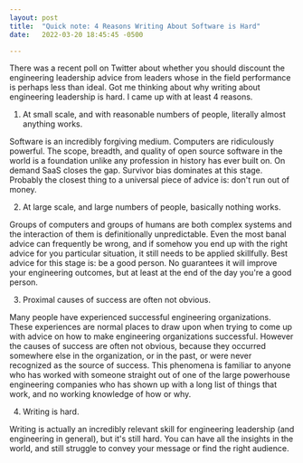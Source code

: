 ```yaml
---
layout: post
title:  "Quick note: 4 Reasons Writing About Software is Hard"
date:   2022-03-20 18:45:45 -0500

---
```

There was a recent poll on Twitter about whether you should discount the engineering leadership advice from leaders whose in the field performance is perhaps less than ideal.  Got me thinking about why writing about engineering leadership is hard. I came up with at least 4 reasons.


1. At small scale, and with reasonable numbers of people, literally almost anything works.

Software is an incredibly forgiving medium. Computers are ridiculously powerful. The scope, breadth, and quality of open source software in the world is a foundation unlike any profession in history has ever built on. On demand SaaS closes the gap. Survivor bias dominates at this stage. Probably the closest thing to a universal piece of advice is: don't run out of money.

2. At large scale, and large numbers of people, basically nothing works.

Groups of computers and groups of humans are both complex systems and the interaction of them is definitionally unpredictable. Even the most banal advice can frequently be wrong, and if somehow you end up with the right advice for you particular situation, it still needs to be applied skillfully. Best advice for this stage is: be a good person. No guarantees it will improve your engineering outcomes, but at least at the end of the day you're a good person.

3. Proximal causes of success are often not obvious.

Many people have experienced successful engineering organizations. These experiences are normal places to draw upon when trying to come up with advice on how to make engineering organizations successful. However the causes of success are often not obvious, because they occurred somewhere else in the organization, or in the past, or were never recognized as the source of success. This phenomena is familiar to anyone who has worked with someone straight out of one of the large powerhouse engineering companies who has shown up with a long list of things that work, and no working knowledge of how or why.

4. Writing is hard.

Writing is actually an incredibly relevant skill for engineering leadership (and engineering in general), but it's still hard. You can have all the insights in the world, and still struggle to convey your message or find the right audience.
